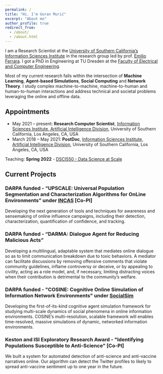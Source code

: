 ```yaml
---
permalink: /
title: "Hi. I'm Goran Murić"
excerpt: "About me"
author_profile: true
redirect_from: 
  - /about/
  - /about.html
---
```


I am a Research Scientist at the [University of Southern California‘s](https://www.usc.edu/) [Information Sciences Institute](https://www.isi.edu/) in the research group led by prof. [Emilio Ferrara](http://www.emilio.ferrara.name/). I got a PhD in Engineering at TU Dresden at the [Faculty of Electrical and Computer Engineering](https://tu-dresden.de/ing/elektrotechnik).

Most of my current research falls within the intersection of **Machine Learning**, **Agent-based Simulations**, **Social Computing** and **Network Theory**. I study complex machine-to-machine, machine-to-human and human-to-human interactions and address technical and societal problems leveraging the online and offline data.


## Appointments

* May 2021 – present: **Research Computer Scientist**, [Information Sciences Institute, Artificial Intelligence Division](https://www.isi.edu/ai/), University of Southern California, Los Angeles, CA, USA
* March 2018 – May 2021: **PostDoc**, [Information Sciences Institute, Artificial Intelligence Division](https://www.isi.edu/ai/), University of Southern California, Los Angeles, CA, USA

Teaching: **Spring 2022** - [DSCI550 - Data Science at Scale](https://sites.google.com/view/dsci-550-spring2022/home)

## Current Projects
### DARPA funded - “UPSCALE: Universal Population Segmentation and Characterization Algorithms for OnLine Environments” under [INCAS](https://www.darpa.mil/program/influence-campaign-awareness-and-sensemaking) **[Co-PI]**
Developing the next generation of tools and techniques for awareness and sensemaking of online influence campaigns, including their detection, characterization, quantification of confidence, and tracking.

### DARPA funded - “DARMA: Dialogue Agent for Reducing Malicious Acts”
Developing a multilingual, adaptable system that mediates online dialogue so as to limit communication breakdown due to toxic behaviors. A mediator can facilitate discussions by removing offensive comments that violate community guidelines, inflame controversy or deceive, or by appealing to civility, acting as a role model, and, if necessary, limiting distracting voices when their contribution is detrimental to the community’s welfare. 

### DARPA funded - "COSINE: Cognitive Online Simulation of Information Network Environments" under [SocialSim](https://www.darpa.mil/program/computational-simulation-of-online-social-behavior)
Developing the first-of-its-kind cognitive agent simulation framework for studying multi-scale dynamics of social phenomena in online information environments. COSINE’s multi-resolution, scalable framework will enables time-resolved, massive simulations of dynamic, networked information environments. 

### Keston and ISI Exploratory Research Award - "Identifying Populations Susceptible to Anti-Science” [Co-PI]
We built a system for automated detection of anti-science and anti-vaccine narratives online. Our algorithm can detect the Twitter profiles to likely to spread anti-vaccine sentiment up to one year in the future.